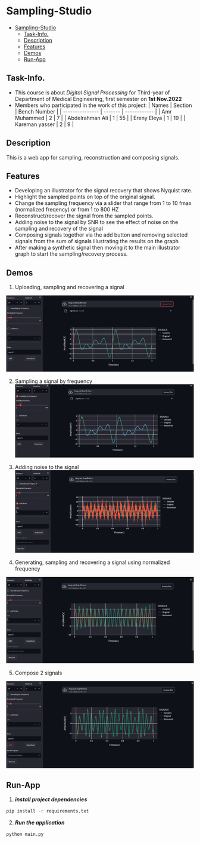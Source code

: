 # Sampling-Studio

- [Sampling-Studio](#sampling-studio)
  - [Task-Info.](#task-info)
  - [Description](#description)
  - [Features](#features)
  - [Demos](#demos)
  - [Run-App](#run-app)

## Task-Info. 
- This course is about _Digital Signal Processing_ for Third-year of Department of Medical Engineering, first semester on **1st Nov.2022**
- Members who participated in the work of this project:
  | Names           | Section | Bench Number |
  | --------------- | ------- | ------------ |
  | Amr Muhammed    |    2    |      7       |
  | Abdelrahman Ali |    1    |     55       |
  | Ereny Eleya     |    1    |     19       |
  | Kareman yasser  |    2    |     9        |
  
## Description
   This is a web app for sampling, reconstruction and composing signals.
## Features
- Developing an illustrator for the signal recovery that shows Nyquist rate.
- Highlight the sampled points on top of the original signal.
- Change the sampling frequency via a slider that range from 1 to 10 fmax (normalized freqency) or from 1 to 800 HZ
- Reconstruct/recover the signal from the sampled points.
- Adding noise to the signal by SNR to see the effect of noise on the sampling and recovery of the signal
- Composing signals together via the add button and removing selected signals from the sum of signals  illustrating the results on the graph
- After making a synthetic signal then moving it to the main illustrator graph to start the sampling/recovery process.
## Demos

1. Uploading, sampling and recovering a signal 

![This is an image](Images/Uploaded_Signal.png)

2. Sampling a signal by frequency 
![This is an image](Images/Sampling_by_freq.png)

3. Adding noise to the signal 
![This is an image](Images/Add_Noise.png)

4. Generating, sampling and recovering a signal using normalized frequency

![This is an image](Images/Generated_Signal.png)

5. Compose 2 signals

![This is an image](Images/Compose_Signals.png)



## Run-App
1. **_install project dependencies_**
```sh
pip install -r requirements.txt
```
2. **_Run the application_**
```sh
python main.py
